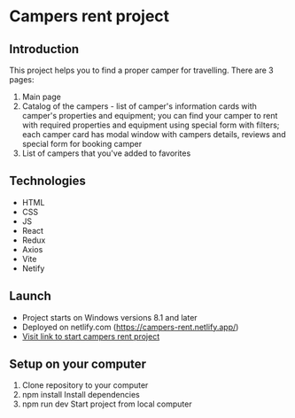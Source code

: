 # Campers rent project

## Introduction

This project helps you to find a proper camper for travelling. There are 3 pages:

1. Main page
2. Catalog of the campers - list of camper's information cards with camper's properties and equipment; you can find your camper to rent with required properties and equipment using special form with filters; each camper card has modal window with campers details, reviews and special form for booking camper
3. List of campers that you've added to favorites

## Technologies

- HTML
- CSS
- JS
- React
- Redux
- Axios
- Vite
- Netify

## Launch

- Project starts on Windows versions 8.1 and later
- Deployed on netlify.com (https://campers-rent.netlify.app/)
- [Visit link to start campers rent project](https://campers-rent.netlify.app/)

## Setup on your computer

1. Clone repository to your computer
2. npm install Install dependencies
3. npm run dev Start project from local computer
